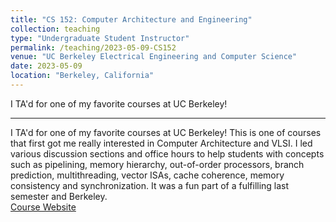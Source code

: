 ```yaml
---
title: "CS 152: Computer Architecture and Engineering"
collection: teaching
type: "Undergraduate Student Instructor"
permalink: /teaching/2023-05-09-CS152
venue: "UC Berkeley Electrical Engineering and Computer Science"
date: 2023-05-09
location: "Berkeley, California"
---
```


I TA'd for one of my favorite courses at UC Berkeley!

---

I TA'd for one of my favorite courses at UC Berkeley! This is one of courses that first got me really interested in Computer Architecture and VLSI. I led various discussion sections and office hours to help students with concepts such as pipelining, memory hierarchy, out-of-order processors, branch prediction, multithreading, vector ISAs, cache coherence, memory consistency and synchronization. It was a fun part of a fulfilling last semester and Berkeley.  
[Course Website](https://inst.eecs.berkeley.edu/~cs152/sp23/)
